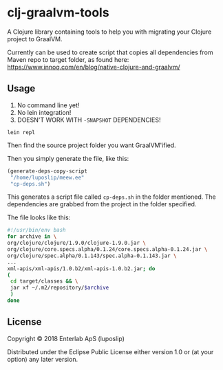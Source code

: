 # clj-graalvm-tools

A Clojure library containing tools to help you with migrating your Clojure project to GraalVM.

Currently can be used to create script that copies all dependencies from Maven repo to target folder, as found here: https://www.innoq.com/en/blog/native-clojure-and-graalvm/

## Usage

1. No command line yet!
2. No lein integration!
2. DOESN'T WORK WITH `-SNAPSHOT` DEPENDENCIES!

`lein repl`

Then find the source project folder you want GraalVM'ified.

Then you simply generate the file, like this:

```clojure
(generate-deps-copy-script
 "/home/luposlip/meew.ee"
 "cp-deps.sh")
```

This generates a script file called `cp-deps.sh` in the folder mentioned. The dependencies are grabbed from the project in the folder specified.

The file looks like this:

```sh
#!/usr/bin/env bash
for archive in \
org/clojure/clojure/1.9.0/clojure-1.9.0.jar \
org/clojure/core.specs.alpha/0.1.24/core.specs.alpha-0.1.24.jar \
org/clojure/spec.alpha/0.1.143/spec.alpha-0.1.143.jar \
...
xml-apis/xml-apis/1.0.b2/xml-apis-1.0.b2.jar; do
(
 cd target/classes && \
 jar xf ~/.m2/repository/$archive
 )
done
```

## License

Copyright © 2018 Enterlab ApS (luposlip)

Distributed under the Eclipse Public License either version 1.0 or (at your option) any later version.
